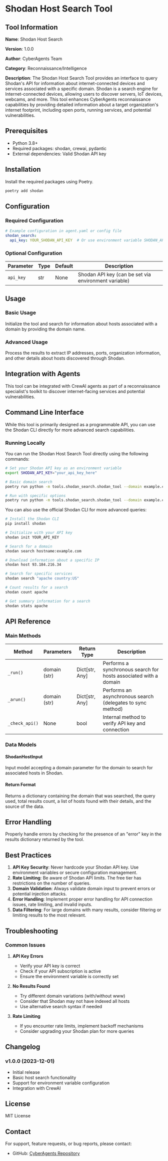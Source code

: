 # Shodan Host Search Tool

## Tool Information

**Name**: Shodan Host Search

**Version**: 1.0.0

**Author**: CyberAgents Team

**Category**: Reconnaissance/Intelligence

**Description**:
The Shodan Host Search Tool provides an interface to query Shodan's API for information about internet-connected devices and services associated with a specific domain. Shodan is a search engine for Internet-connected devices, allowing users to discover servers, IoT devices, webcams, and more. This tool enhances CyberAgents reconnaissance capabilities by providing detailed information about a target organization's internet footprint, including open ports, running services, and potential vulnerabilities.

## Prerequisites

- Python 3.8+
- Required packages: shodan, crewai, pydantic
- External dependencies: Valid Shodan API key

## Installation

Install the required packages using Poetry.

```bash
poetry add shodan
```

## Configuration

### Required Configuration

```yaml
# Example configuration in agent.yaml or config file
shodan_search:
  api_key: YOUR_SHODAN_API_KEY  # Or use environment variable SHODAN_API_KEY
```

### Optional Configuration

| Parameter | Type | Default | Description |
|-----------|------|---------|-------------|
| `api_key` | str | None | Shodan API key (can be set via environment variable) |

## Usage

### Basic Usage

Initialize the tool and search for information about hosts associated with a domain by providing the domain name.

### Advanced Usage

Process the results to extract IP addresses, ports, organization information, and other details about hosts discovered through Shodan.

## Integration with Agents

This tool can be integrated with CrewAI agents as part of a reconnaissance specialist's toolkit to discover internet-facing services and potential vulnerabilities.

## Command Line Interface

While this tool is primarily designed as a programmable API, you can use the Shodan CLI directly for more advanced search capabilities.

### Running Locally

You can run the Shodan Host Search Tool directly using the following commands:

```bash
# Set your Shodan API key as an environment variable
export SHODAN_API_KEY="your_api_key_here"

# Basic domain search
poetry run python -m tools.shodan_search.shodan_tool --domain example.com

# Run with specific options
poetry run python -m tools.shodan_search.shodan_tool --domain example.com --output_file results.json
```

You can also use the official Shodan CLI for more advanced queries:

```bash
# Install the Shodan CLI
pip install shodan

# Initialize with your API key
shodan init YOUR_API_KEY

# Search for a domain
shodan search hostname:example.com

# Download information about a specific IP
shodan host 93.184.216.34

# Search for specific services
shodan search "apache country:US"

# Count results for a search
shodan count apache

# Get summary information for a search
shodan stats apache
```

## API Reference

### Main Methods

| Method | Parameters | Return Type | Description |
|--------|------------|-------------|-------------|
| `_run()` | domain (str) | Dict\[str, Any\] | Performs a synchronous search for hosts associated with a domain |
| `_arun()` | domain (str) | Dict\[str, Any\] | Performs an asynchronous search (delegates to sync method) |
| `_check_api()` | None | bool | Internal method to verify API key and connection |

### Data Models

#### ShodanHostInput

Input model accepting a domain parameter for the domain to search for associated hosts in Shodan.

#### Return Format

Returns a dictionary containing the domain that was searched, the query used, total results count, a list of hosts found with their details, and the source of the data.

## Error Handling

Properly handle errors by checking for the presence of an "error" key in the results dictionary returned by the tool.

## Best Practices

1. **API Key Security**: Never hardcode your Shodan API key. Use environment variables or secure configuration management.
1. **Rate Limiting**: Be aware of Shodan API limits. The free tier has restrictions on the number of queries.
1. **Domain Validation**: Always validate domain input to prevent errors or potential injection attacks.
1. **Error Handling**: Implement proper error handling for API connection issues, rate limiting, and invalid inputs.
1. **Data Filtering**: For large domains with many results, consider filtering or limiting results to the most relevant.

## Troubleshooting

### Common Issues

1. **API Key Errors**

   - Verify your API key is correct
   - Check if your API subscription is active
   - Ensure the environment variable is correctly set

1. **No Results Found**

   - Try different domain variations (with/without www)
   - Consider that Shodan may not have indexed all hosts
   - Use alternative search syntax if needed

1. **Rate Limiting**

   - If you encounter rate limits, implement backoff mechanisms
   - Consider upgrading your Shodan plan for more queries

## Changelog

### v1.0.0 (2023-12-01)

- Initial release
- Basic host search functionality
- Support for environment variable configuration
- Integration with CrewAI

## License

MIT License

## Contact

For support, feature requests, or bug reports, please contact:

- GitHub: [CyberAgents Repository](https://github.com/your-org/cyberagents)
